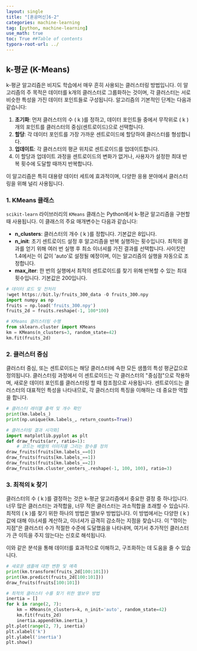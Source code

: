 ```yaml
---
layout: single
title: "[혼공머신]6-2"
categories: machine-learning
tag: [python, machine-learning]
use_math: true
toc: True ##Table of contents
typora-root-url: ../ 
---
```


## k-평균 (K-Means)

k-평균 알고리즘은 비지도 학습에서 매우 흔히 사용되는 클러스터링 방법입니다. 이 알고리즘의 주 목적은 데이터를 k개의 클러스터로 그룹화하는 것이며, 각 클러스터는 서로 비슷한 특성을 가진 데이터 포인트들로 구성됩니다. 알고리즘의 기본적인 단계는 다음과 같습니다:

1. **초기화**: 먼저 클러스터의 수 \( k \)를 정하고, 데이터 포인트들 중에서 무작위로 \( k \)개의 포인트를 클러스터의 중심(센트로이드)으로 선택합니다.
2. **할당**: 각 데이터 포인트를 가장 가까운 센트로이드에 할당하여 클러스터를 형성합니다.
3. **업데이트**: 각 클러스터의 평균 위치로 센트로이드를 업데이트합니다.
4. 이 할당과 업데이트 과정을 센트로이드의 변화가 없거나, 사용자가 설정한 최대 반복 횟수에 도달할 때까지 반복합니다.

이 알고리즘은 특히 대용량 데이터 세트에 효과적이며, 다양한 응용 분야에서 클러스터링을 위해 널리 사용됩니다.

### 1. KMeans 클래스

`scikit-learn` 라이브러리의 `KMeans` 클래스는 Python에서 k-평균 알고리즘을 구현할 때 사용됩니다. 이 클래스의 주요 매개변수는 다음과 같습니다:

- **n_clusters**: 클러스터의 개수 \( k \)를 정합니다. 기본값은 8입니다.
- **n_init**: 초기 센트로이드 설정 후 알고리즘을 반복 실행하는 횟수입니다. 최적의 결과를 얻기 위해 여러 번 실행 후 최소 이너셔를 가진 결과를 선택합니다. 사이킷런 1.4에서는 이 값이 'auto'로 설정될 예정이며, 이는 알고리즘의 실행을 자동으로 조정합니다.
- **max_iter**: 한 번의 실행에서 최적의 센트로이드를 찾기 위해 반복할 수 있는 최대 횟수입니다. 기본값은 200입니다.

```python
# 데이터 로드 및 전처리
!wget https://bit.ly/fruits_300_data -O fruits_300.npy
import numpy as np
fruits = np.load('fruits_300.npy')
fruits_2d = fruits.reshape(-1, 100*100)

# KMeans 클러스터링 수행
from sklearn.cluster import KMeans
km = KMeans(n_clusters=3, random_state=42)
km.fit(fruits_2d)
```

### 2. 클러스터 중심

클러스터 중심, 또는 센트로이드는 해당 클러스터에 속한 모든 샘플의 특성 평균값으로 정의됩니다. 클러스터링 과정에서 이 센트로이드는 각 클러스터의 "중심점"으로 작용하며, 새로운 데이터 포인트를 클러스터링 할 때 참조점으로 사용됩니다. 센트로이드는 클러스터의 대표적인 특성을 나타내므로, 각 클러스터의 특징을 이해하는 데 중요한 역할을 합니다.

```python
# 클러스터 레이블 출력 및 개수 확인
print(km.labels_)
print(np.unique(km.labels_, return_counts=True))

# 클러스터링 결과 시각화]
import matplotlib.pyplot as plt
def draw_fruits(arr, ratio=1):
    # 코드는 배열의 이미지를 그리는 함수를 정의
draw_fruits(fruits[km.labels_==0])
draw_fruits(fruits[km.labels_==1])
draw_fruits(fruits[km.labels_==2])
draw_fruits(km.cluster_centers_.reshape(-1, 100, 100), ratio=3)
```

### 3. 최적의 k 찾기

클러스터의 수 \( k \)를 결정하는 것은 k-평균 알고리즘에서 중요한 결정 중 하나입니다. 너무 많은 클러스터는 과적합을, 너무 적은 클러스터는 과소적합을 초래할 수 있습니다. 최적의 \( k \)를 찾기 위한 하나의 방법은 엘보우 방법입니다. 이 방법에서는 다양한 \( k \)값에 대해 이너셔를 계산하고, 이너셔가 급격히 감소하는 지점을 찾습니다. 이 "꺾이는 지점"은 클러스터 수가 적절한 수준에 도달했음을 나타내며, 여기서 추가적인 클러스터가 큰 이득을 주지 않는다는 신호로 해석됩니다.

이와 같은 분석을 통해 데이터를 효과적으로 이해하고, 구조화하는 데 도움을 줄 수 있습니다.

```python
# 새로운 샘플에 대한 변환 및 예측
print(km.transform(fruits_2d[100:101]))
print(km.predict(fruits_2d[100:101]))
draw_fruits(fruits[100:101])

# 최적의 클러스터 수를 찾기 위한 엘보우 방법
inertia = []
for k in range(2, 7):
    km = KMeans(n_clusters=k, n_init='auto', random_state=42)
    km.fit(fruits_2d)
    inertia.append(km.inertia_)
plt.plot(range(2, 7), inertia)
plt.xlabel('k')
plt.ylabel('inertia')
plt.show()
```

